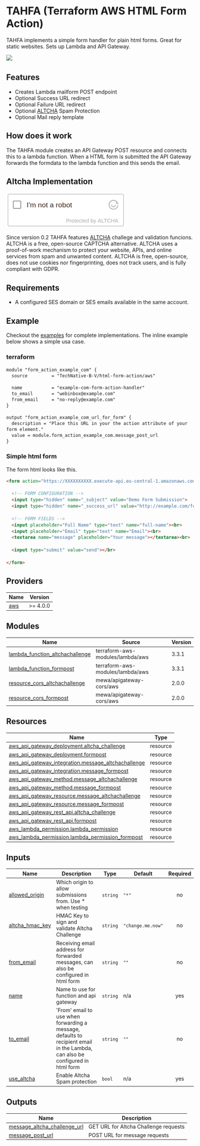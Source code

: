 # TAHFA (Terraform AWS HTML Form Action) <!-- ![](https://img.shields.io/github/workflow/status/wearetechnative/terraform-aws-html-form-action/Lint?style=plastic) -->

TAHFA implements a simple form handler for plain html forms. Great for static
websites. Sets up Lambda and API Gateway.

[![](we-are-technative.png)](https://www.technative.nl)

## Features

- Creates Lambda mailform POST endpoint
- Optional Success URL redirect
- Optional Failure URL redirect
- Optional [ALTCHA](https://altcha.org) Spam Protection
- Optional Mail reply template

## How does it work

The TAHFA module creates an API Gateway POST resource and connects this to a
lambda function. When a HTML form is submitted the API Gateway forwards the
formdata to the lambda function and this sends the email.

## Altcha Implementation

![](altcha.png)

Since version 0.2 TAHFA features [ALTCHA](https://altcha.org) challege and validation funcions.
ALTCHA is a free, open-source CAPTCHA alternative. ALTCHA uses a proof-of-work
mechanism to protect your website, APIs, and online services from spam and
unwanted content. ALTCHA is free, open-source, does not use cookies nor
fingerprinting, does not track users, and is fully compliant with GDPR.

## Requirements

- A configured SES domain or SES emails available in the same account.

## Example

Checkout the [examples](./examples) for complete implementations. The inline example below
shows a simple usa case.

### terraform

```hcl
module "form_action_example_com" {
  source         = "TechNative-B-V/html-form-action/aws"

  name           = "example-com-form-action-handler"
  to_email       = "webinbox@example.com"
  from_email     = "no-reply@example.com"
}

output "form_action_example_com_url_for_form" {
  description = "Place this URL in your the action attribute of your form element."
  value = module.form_action_example_com.message_post_url
}
```

### Simple html form

The form html looks like this.

```html
<form action="https://XXXXXXXXXX.execute-api.eu-central-1.amazonaws.com/formpost/message" method="post">

  <!-- FORM CONFIGURATION -->
  <input type="hidden" name="_subject" value="Demo Form Submission">
  <input type="hidden" name="_success_url" value="http://example.com/form_success.html">

  <!-- FORM FIELDS -->
  <input placeholder="Full Name" type="text" name="full-name"><br>
  <input placeholder="Email" type="text" name="Email"><br>
  <textarea name="message" placeholder="Your message"></textarea><br>

  <input type="submit" value="send"></br>

</form>
```

<!-- BEGIN_TF_DOCS -->
## Providers

| Name | Version |
|------|---------|
| <a name="provider_aws"></a> [aws](#provider\_aws) | >= 4.0.0 |

## Modules

| Name | Source | Version |
|------|--------|---------|
| <a name="module_lambda_function_altchachallenge"></a> [lambda\_function\_altchachallenge](#module\_lambda\_function\_altchachallenge) | terraform-aws-modules/lambda/aws | 3.3.1 |
| <a name="module_lambda_function_formpost"></a> [lambda\_function\_formpost](#module\_lambda\_function\_formpost) | terraform-aws-modules/lambda/aws | 3.3.1 |
| <a name="module_resource_cors_altchachallenge"></a> [resource\_cors\_altchachallenge](#module\_resource\_cors\_altchachallenge) | mewa/apigateway-cors/aws | 2.0.0 |
| <a name="module_resource_cors_formpost"></a> [resource\_cors\_formpost](#module\_resource\_cors\_formpost) | mewa/apigateway-cors/aws | 2.0.0 |

## Resources

| Name | Type |
|------|------|
| [aws_api_gateway_deployment.altcha_challenge](https://registry.terraform.io/providers/hashicorp/aws/latest/docs/resources/api_gateway_deployment) | resource |
| [aws_api_gateway_deployment.formpost](https://registry.terraform.io/providers/hashicorp/aws/latest/docs/resources/api_gateway_deployment) | resource |
| [aws_api_gateway_integration.message_altchachallenge](https://registry.terraform.io/providers/hashicorp/aws/latest/docs/resources/api_gateway_integration) | resource |
| [aws_api_gateway_integration.message_formpost](https://registry.terraform.io/providers/hashicorp/aws/latest/docs/resources/api_gateway_integration) | resource |
| [aws_api_gateway_method.message_altchachallenge](https://registry.terraform.io/providers/hashicorp/aws/latest/docs/resources/api_gateway_method) | resource |
| [aws_api_gateway_method.message_formpost](https://registry.terraform.io/providers/hashicorp/aws/latest/docs/resources/api_gateway_method) | resource |
| [aws_api_gateway_resource.message_altchachallenge](https://registry.terraform.io/providers/hashicorp/aws/latest/docs/resources/api_gateway_resource) | resource |
| [aws_api_gateway_resource.message_formpost](https://registry.terraform.io/providers/hashicorp/aws/latest/docs/resources/api_gateway_resource) | resource |
| [aws_api_gateway_rest_api.altcha_challenge](https://registry.terraform.io/providers/hashicorp/aws/latest/docs/resources/api_gateway_rest_api) | resource |
| [aws_api_gateway_rest_api.formpost](https://registry.terraform.io/providers/hashicorp/aws/latest/docs/resources/api_gateway_rest_api) | resource |
| [aws_lambda_permission.lambda_permission](https://registry.terraform.io/providers/hashicorp/aws/latest/docs/resources/lambda_permission) | resource |
| [aws_lambda_permission.lambda_permission_formpost](https://registry.terraform.io/providers/hashicorp/aws/latest/docs/resources/lambda_permission) | resource |

## Inputs

| Name | Description | Type | Default | Required |
|------|-------------|------|---------|:--------:|
| <a name="input_allowed_origin"></a> [allowed\_origin](#input\_allowed\_origin) | Which origin to allow submissions from. Use * when testing | `string` | `"*"` | no |
| <a name="input_altcha_hmac_key"></a> [altcha\_hmac\_key](#input\_altcha\_hmac\_key) | HMAC Key to sign and validate Altcha Challenge | `string` | `"change.me.now"` | no |
| <a name="input_from_email"></a> [from\_email](#input\_from\_email) | Receiving email address for forwarded messages, can also be configured in html form | `string` | `""` | no |
| <a name="input_name"></a> [name](#input\_name) | Name to use for function and api gateway | `string` | n/a | yes |
| <a name="input_to_email"></a> [to\_email](#input\_to\_email) | 'From' email to use when forwarding a message, defaults to recipient email in the Lambda, can also be configured in html form | `string` | `""` | no |
| <a name="input_use_altcha"></a> [use\_altcha](#input\_use\_altcha) | Enable Altcha Spam protection | `bool` | n/a | yes |

## Outputs

| Name | Description |
|------|-------------|
| <a name="output_message_altcha_challenge_url"></a> [message\_altcha\_challenge\_url](#output\_message\_altcha\_challenge\_url) | GET URL for Altcha Challenge requests |
| <a name="output_message_post_url"></a> [message\_post\_url](#output\_message\_post\_url) | POST URL for message requests |
<!-- END_TF_DOCS -->
